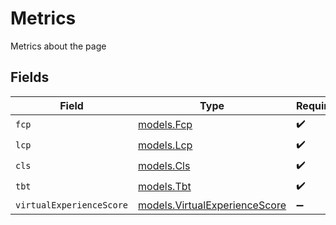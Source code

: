 # Metrics

Metrics about the page


## Fields

| Field                                                                | Type                                                                 | Required                                                             | Description                                                          |
| -------------------------------------------------------------------- | -------------------------------------------------------------------- | -------------------------------------------------------------------- | -------------------------------------------------------------------- |
| `fcp`                                                                | [models.Fcp](../models/fcp.md)                                       | :heavy_check_mark:                                                   | N/A                                                                  |
| `lcp`                                                                | [models.Lcp](../models/lcp.md)                                       | :heavy_check_mark:                                                   | N/A                                                                  |
| `cls`                                                                | [models.Cls](../models/cls.md)                                       | :heavy_check_mark:                                                   | N/A                                                                  |
| `tbt`                                                                | [models.Tbt](../models/tbt.md)                                       | :heavy_check_mark:                                                   | N/A                                                                  |
| `virtualExperienceScore`                                             | [models.VirtualExperienceScore](../models/virtualexperiencescore.md) | :heavy_minus_sign:                                                   | N/A                                                                  |